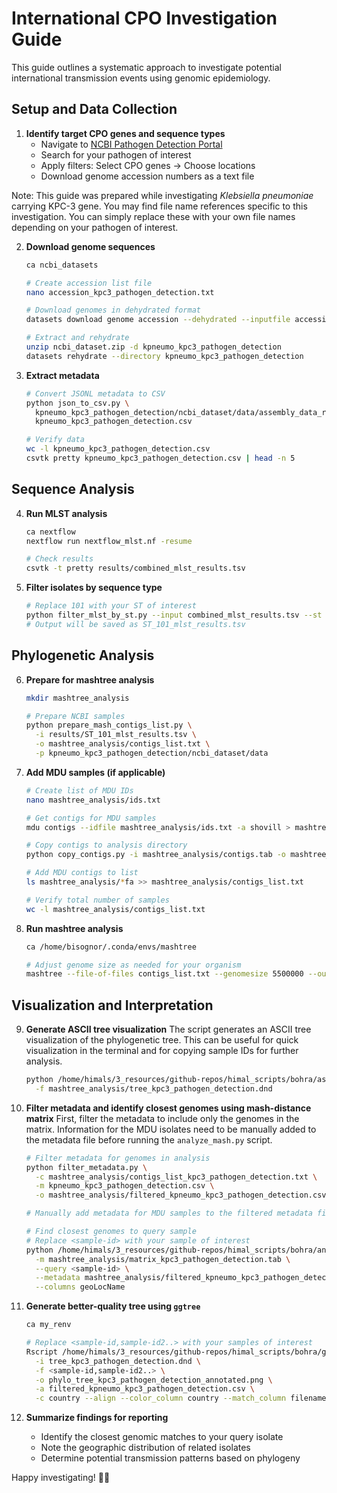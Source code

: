 # International CPO Investigation Guide

 This guide outlines a systematic approach to investigate potential international transmission events using genomic epidemiology.

## Setup and Data Collection

1. **Identify target CPO genes and sequence types**
   - Navigate to [NCBI Pathogen Detection Portal](https://www.ncbi.nlm.nih.gov/pathogens/)
   - Search for your pathogen of interest
   - Apply filters: Select CPO genes → Choose locations
   - Download genome accession numbers as a text file 

Note: This guide was prepared while investigating *Klebsiella pneumoniae* carrying KPC-3 gene. You may find file name references specific to this investigation. You can simply replace these with your own file names depending on your pathogen of interest.

2. **Download genome sequences**
   ```sh
   ca ncbi_datasets
   
   # Create accession list file
   nano accession_kpc3_pathogen_detection.txt
   
   # Download genomes in dehydrated format
   datasets download genome accession --dehydrated --inputfile accession_kpc3_pathogen_detection.txt --include genome 
   
   # Extract and rehydrate
   unzip ncbi_dataset.zip -d kpneumo_kpc3_pathogen_detection
   datasets rehydrate --directory kpneumo_kpc3_pathogen_detection
   ```

3. **Extract metadata**
   ```sh
   # Convert JSONL metadata to CSV
   python json_to_csv.py \
     kpneumo_kpc3_pathogen_detection/ncbi_dataset/data/assembly_data_report.jsonl \
     kpneumo_kpc3_pathogen_detection.csv
   
   # Verify data
   wc -l kpneumo_kpc3_pathogen_detection.csv
   csvtk pretty kpneumo_kpc3_pathogen_detection.csv | head -n 5
   ```

## Sequence Analysis

4. **Run MLST analysis**
   ```sh
   ca nextflow
   nextflow run nextflow_mlst.nf -resume
   
   # Check results
   csvtk -t pretty results/combined_mlst_results.tsv
   ```

5. **Filter isolates by sequence type**
   ```sh
   # Replace 101 with your ST of interest
   python filter_mlst_by_st.py --input combined_mlst_results.tsv --st 101
   # Output will be saved as ST_101_mlst_results.tsv
   ```

## Phylogenetic Analysis

6. **Prepare for mashtree analysis**
   ```sh
   mkdir mashtree_analysis
   
   # Prepare NCBI samples
   python prepare_mash_contigs_list.py \
     -i results/ST_101_mlst_results.tsv \
     -o mashtree_analysis/contigs_list.txt \
     -p kpneumo_kpc3_pathogen_detection/ncbi_dataset/data
   ```

7. **Add MDU samples (if applicable)**
   ```sh
   # Create list of MDU IDs
   nano mashtree_analysis/ids.txt
   
   # Get contigs for MDU samples
   mdu contigs --idfile mashtree_analysis/ids.txt -a shovill > mashtree_analysis/contigs.tab
   
   # Copy contigs to analysis directory
   python copy_contigs.py -i mashtree_analysis/contigs.tab -o mashtree_analysis --extension .fa --verbose 
   
   # Add MDU contigs to list
   ls mashtree_analysis/*fa >> mashtree_analysis/contigs_list.txt
   
   # Verify total number of samples
   wc -l mashtree_analysis/contigs_list.txt
   ```

8. **Run mashtree analysis**
   ```sh
   ca /home/bisognor/.conda/envs/mashtree
   
   # Adjust genome size as needed for your organism
   mashtree --file-of-files contigs_list.txt --genomesize 5500000 --outmatrix matrix.tab --outtree tree.dnd
   ```

## Visualization and Interpretation

9. **Generate ASCII tree visualization**
   The script generates an ASCII tree visualization of the phylogenetic tree. This can be useful for quick visualization in the terminal and for copying sample IDs for further analysis. 
   ```sh
   python /home/himals/3_resources/github-repos/himal_scripts/bohra/ascii_tree.py \
     -f mashtree_analysis/tree_kpc3_pathogen_detection.dnd
   ```

10. **Filter metadata and identify closest genomes using mash-distance matrix**
    First, filter the metadata to include only the genomes in the matrix. Information for the MDU isolates need to be manually added to the metadata file before running the `analyze_mash.py` script.
    ```sh
    # Filter metadata for genomes in analysis
    python filter_metadata.py \
      -c mashtree_analysis/contigs_list_kpc3_pathogen_detection.txt \
      -m kpneumo_kpc3_pathogen_detection.csv \
      -o mashtree_analysis/filtered_kpneumo_kpc3_pathogen_detection.csv
    
    # Manually add metadata for MDU samples to the filtered metadata file

    # Find closest genomes to query sample
    # Replace <sample-id> with your sample of interest
    python /home/himals/3_resources/github-repos/himal_scripts/bohra/analyze_mash.py \
      -m mashtree_analysis/matrix_kpc3_pathogen_detection.tab \
      --query <sample-id> \
      --metadata mashtree_analysis/filtered_kpneumo_kpc3_pathogen_detection.csv \
      --columns geoLocName
    ```

11. **Generate better-quality tree using `ggtree`**
    ```sh
    ca my_renv
    
    # Replace <sample-id,sample-id2..> with your samples of interest
    Rscript /home/himals/3_resources/github-repos/himal_scripts/bohra/ggtree_annotate.R \
      -i tree_kpc3_pathogen_detection.dnd \
      -f <sample-id,sample-id2..> \
      -o phylo_tree_kpc3_pathogen_detection_annotated.png \
      -a filtered_kpneumo_kpc3_pathogen_detection.csv \
      -c country --align --color_column country --match_column filename
    ```

12. **Summarize findings for reporting**
    - Identify the closest genomic matches to your query isolate
    - Note the geographic distribution of related isolates
    - Determine potential transmission patterns based on phylogeny

Happy investigating! 🕵️‍♂️
